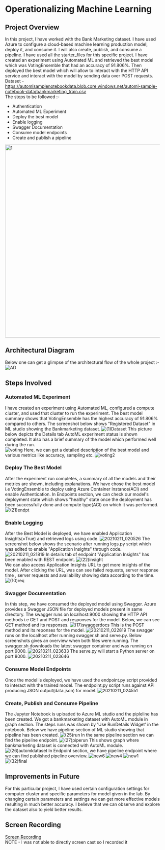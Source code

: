 # Operationalizing Machine Learning
## Project Overview
In this project, I have worked with the Bank Marketing dataset. I have used Azure to configure a cloud-based machine learning production model, deploy it, and consume it. I will also create, publish, and consume a pipeline. I have used all the starter_files for this specific project. I have created an experiment using Automated ML and retrieved the best model which was VotingEnsemble that had an accuracy of 91.806%. Then deployed the best model which will allow to interact with the HTTP API service and interact with the model by sending data over POST requests. \
Dataset - https://automlsamplenotebookdata.blob.core.windows.net/automl-sample-notebook-data/bankmarketing_train.csv  \
The steps to be followed :-
* Authentication
* Automated ML Experiment
* Deploy the best model
* Enable logging
* Swagger Documentation
* Consume model endpoints
* Create and publish a pipeline 
<img width="626" alt="1" src="https://user-images.githubusercontent.com/64837491/107561712-e2763a00-6c04-11eb-8787-4f5a49b28a17.png">

## Architectural Diagram
Below one can get a glimpse of the architectural flow of the whole project :- 
![AD](https://user-images.githubusercontent.com/64837491/107640181-ea32ee80-6c97-11eb-8c5a-611818ddd706.jpeg)

## Steps Involved 
### Automated ML Experiment
I have created an experiment using Automated ML, configured a compute cluster, and used that cluster to run the experiment. The best model summary shows that VotingEnsemble has the highest accuracy of 91.806% compared to others.
The screenshot below shows "Registered Dataset" in ML studio showing the Bankmarketing dataset.
![(1)Dataset](https://user-images.githubusercontent.com/64837491/107563962-b7d9b080-6c07-11eb-9b3a-3c50a0937585.png) 
This picture below depicts the Details tab AutoML experiment status is shown completed. It also has a brief summary of the model which performed well during the run.  
![voting](https://user-images.githubusercontent.com/64837491/107564305-3e8e8d80-6c08-11eb-9ecc-b2facde541df.png)
Here, we can get a detailed description of the best model and various metrics like accuracy, sampling etc.
![voting2](https://user-images.githubusercontent.com/64837491/107564403-5fef7980-6c08-11eb-9c7c-b47cf86833b0.png)
### Deploy The Best Model
After the experiment run completes, a summary of all the models and their metrics are shown, including explanations. We have chose the best model i.e VotingEnsemble to deploy using Azure Container Instance(ACI) and enable Authentication. In Endpoints section, we can check our model's deployment state which shows "healthy" state once the deployment has been successfully done and compute type(ACI) on which it was performed.
![(21)endpt](https://user-images.githubusercontent.com/64837491/107569299-2a4d8f00-6c0e-11eb-9582-6b8c065dc308.png)
### Enable Logging
After the Best Model is deployed, we have enabled Application Insights(=True) and retrieved logs using code.
![20210211_020526](https://user-images.githubusercontent.com/64837491/107569073-e195d600-6c0d-11eb-9a0e-282aac5b1e05.jpg)
The screenshot below shows the scenario after running logs.py script which was edited to enable "Application Insights" through code.
![20210211_021819](https://user-images.githubusercontent.com/64837491/107570482-94b2ff00-6c0f-11eb-9041-32dfd5c2f0bf.jpg)
In details tab of endpoint "Application Insights" has been enabled with REST endpoint.
![(22)insight](https://user-images.githubusercontent.com/64837491/107570099-1a827a80-6c0f-11eb-90fd-6d552afff9d1.png) \
We can also access Application Insights URL to get more insights of the model. After clicking the URL, was can see failed requests, server response time , server requests and availability showing data according to the time.
![(10)req](https://user-images.githubusercontent.com/64837491/107570736-f2dfe200-6c0f-11eb-8bcc-ac9806ae0f5d.png)
### Swagger Documentation
In this step, we have consumed the deployed model using Swagger. Azure provides a Swagger JSON file for deployed models present in same directory. The swagger runs on localhost:9000 showing the HTTP API methods i.e GET and POST and responses for the model. Below, we can see GET method and its responses.
![(17)swaggerdocs](https://user-images.githubusercontent.com/64837491/107571670-3ab33900-6c11-11eb-92f7-6dc71c4b15fa.png)
This is the POST method and its reponses for the model.
![20210211_022819](https://user-images.githubusercontent.com/64837491/107571483-f6279d80-6c10-11eb-91d6-3c0ba171cd9c.jpg)
The swagger runs on the localhost after running swagger.sh and serve.py. Below screenshots gives an overview when both files were running. The swagger.sh downloads the latest swagger container and was running on port 9000.
![20210211_023633](https://user-images.githubusercontent.com/64837491/107572356-2e7bab80-6c12-11eb-8f15-f826656d6dab.jpg)
The serve.py will start a Python server on port 8000.
![20210211_023646](https://user-images.githubusercontent.com/64837491/107572384-3a676d80-6c12-11eb-9809-8d18673ec9ba.jpg)
### Consume Model Endpoints
Once the model is deployed, we have used the endpoint.py script provided to interact with the trained model. The endpoint.py script runs against API producing JSON output(data.json) for model.
![20210211_024551](https://user-images.githubusercontent.com/64837491/107573335-6a634080-6c13-11eb-8082-eb111568caf3.jpg)
### Create, Publish and Consume Pipeline
The Jupyter Notebook is uploaded to Azure ML studio and the pipleline has been created. We got a bankmarketing dataset with AutoML module in graph section. The steps runs was shown by 'Use RunDetails Widget' in the notebook. Below we have pipeline section of ML studio showing that pipeline has been created.
![(25)run](https://user-images.githubusercontent.com/64837491/107573690-dc3b8a00-6c13-11eb-9311-a70339f4b369.png)
In the same pipeline section we can find the pipeline endpoint.
![(27)piperun](https://user-images.githubusercontent.com/64837491/107573762-fbd2b280-6c13-11eb-9cbd-36375df446ba.png)
This shows graph where bankmarketing dataset is connected with AutoML module.
![(26)automldataset](https://user-images.githubusercontent.com/64837491/107573878-173dbd80-6c14-11eb-9942-9bb0fe2d2223.png)
In Endpoint section, we have pipeline endpoint where we can find published pipeline overview.
![new6](https://user-images.githubusercontent.com/64837491/107860142-a8ef3a00-6e63-11eb-974b-ff5fd7ad5208.png)
![new4](https://user-images.githubusercontent.com/64837491/107860095-75141480-6e63-11eb-8bbc-976e51cb8077.png)
![new1](https://user-images.githubusercontent.com/64837491/107859533-2c0e9100-6e60-11eb-8282-14b7ad7a6156.png)
![(32)final](https://user-images.githubusercontent.com/64837491/107574424-b367c480-6c14-11eb-86f2-c0676b0dfab9.png)
## Improvements in Future
For this particular project, I have used certain configuration settings for computer cluster and specific parameters for model given in the lab. By changing certain parameters and settings we can get more effective models resulting in much better accuracy. I believe that we can observe and explore the dataset also to yield better results. 
## Screen Recording
[Screen Recording](https://www.youtube.com/watch?v=ygbqysfLBRo&t=7s) \
NOTE - I was not able to directly screen cast so I recorded it






